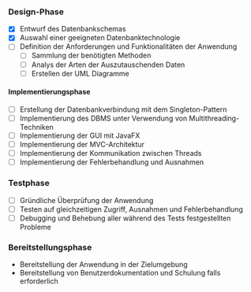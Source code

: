 ### Design-Phase

 - [x] Entwurf des Datenbankschemas
 - [x] Auswahl einer geeigneten Datenbanktechnologie
 - [ ] Definition der Anforderungen und Funktionalitäten der Anwendung
    - [ ] Sammlung der benötigten Methoden
    - [ ] Analys der Arten der Auszutauschenden Daten
    - [ ] Erstellen der UML Diagramme 

#### Implementierungsphase
 - [ ] Erstellung der Datenbankverbindung mit dem Singleton-Pattern
 - [ ] Implementierung des DBMS unter Verwendung von Multithreading-Techniken 
 - [ ] Implementierung der GUI mit JavaFX
 - [ ] Implementierung der MVC-Architektur
 - [ ] Implementierung der Kommunikation zwischen Threads
 - [ ] Implementierung der Fehlerbehandlung und Ausnahmen

### Testphase
 - [ ] Gründliche Überprüfung der Anwendung 
 - [ ] Testen auf gleichzeitigen Zugriff, Ausnahmen und Fehlerbehandlung 
 - [ ] Debugging und Behebung aller während des Tests festgestellten Probleme 

### Bereitstellungsphase
  - Bereitstellung der Anwendung in der Zielumgebung
  - Bereitstellung von Benutzerdokumentation und Schulung falls erforderlich
